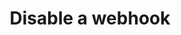 ---
# -------------------------- #
#      ENDPOINT DETAILS      #
# -------------------------- #

product-type: "connect"
content-type: "api-endpoint"
endpoint: "notifications"
key: "disable-hook-notification"
version: "1"


# -------------------------- #
#       METHOD DETAILS       #
# -------------------------- #

title: "Disable a webhook"
method: "put"
short-url: |
  {{ api.core-objects.notifications.hooks.disable.name | flatify }}
full-url: |
  {{ api.base-url }}{{ endpoint.short-url | flatify }}
short: "{{ api.core-objects.notifications.hooks.disable.description }}"
description: |
  {{ api.core-objects.notifications.hooks.disable.description }}
  **Note**: To use this endpoint, your Stitch plan must include access to the [Post-load hooks]({{ link.account.post-load-notifications | prepend: site.baseurl }}) feature.


# -------------------------- #
#       METHOD ARGUMENTS     #
# -------------------------- #

arguments:
  - name: "id"
    required: true
    type: "path parameter"
    description: "A path parameter corresponding to the unique ID of the hook notification to be paused."
    example-value: |
      8

  - name: "enable"
    required: true
    type: "boolean"
    description: |
      Controls whether a hook notification is active or not. **To disable a hook**, this value must be `false`.
    example-value: |
      false


# -------------------------- #
#           RETURNS          #
# -------------------------- #

returns: |
  If successful, the API will return a status of <code class="api success">200 OK</code> and a single [Hook notification object]({{ api.data-structures.notifications.hook.section }}) with a populated `disabled_at` property.


# ------------------------------ #
#   EXAMPLE REQUEST & RESPONSES  #
# ------------------------------ #

examples:
  - type: "Request"
    language: "json"
    code: |
      {% assign right-bracket = "}" %}
      curl -X {{ endpoint.method | upcase }} {{ endpoint.full-url | flatify | replace: "{id","8" | remove: right-bracket | strip_newlines }} \
           -H "Authorization: Bearer <ACCESS_TOKEN>" \
           -H "Content-Type: application/json"
           -d "{
                 "enable":false
               }"

  - type: "Responses"
    language: "json"
    code: |
      {
        "id": 8,
        "client_id": 116078,
        "type": "post_load",
        "version": 1,
        "config": {
          "url": "https://hooks.zapier.com/hooks/catch/some/webhook/id"
        },
        "created_at": "2019-07-16T16:47:54Z",
        "modified_at": "2019-07-17T16:04:29Z",
        "disabled_at": "2019-07-17T16:04:29Z"
      }

  - type: "Errors"
    error-file: "hook-notifications"
  # The errors live in: _data/connect/response-codes/hook-notifications.yml
---